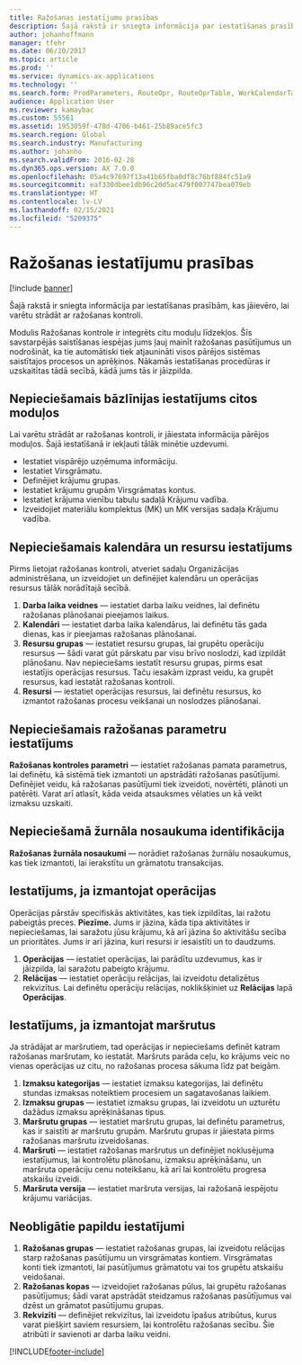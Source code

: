 ```yaml
---
title: Ražošanas iestatījumu prasības
description: Šajā rakstā ir sniegta informācija par iestatīšanas prasībām, kas jāievēro, lai varētu strādāt ar ražošanas kontroli.
author: johanhoffmann
manager: tfehr
ms.date: 06/20/2017
ms.topic: article
ms.prod: ''
ms.service: dynamics-ax-applications
ms.technology: ''
ms.search.form: ProdParameters, RouteOpr, RouteOprTable, WorkCalendarTable, WorkTimeTable, WrkCtrTable
audience: Application User
ms.reviewer: kamaybac
ms.custom: 55561
ms.assetid: 1953059f-478d-4706-b461-25b89ace5fc3
ms.search.region: Global
ms.search.industry: Manufacturing
ms.author: johanho
ms.search.validFrom: 2016-02-28
ms.dyn365.ops.version: AX 7.0.0
ms.openlocfilehash: 05a4c97697f13a41b65fba0df8c76bf884fc51a9
ms.sourcegitcommit: eaf330dbee1db96c20d5ac479f007747bea079eb
ms.translationtype: HT
ms.contentlocale: lv-LV
ms.lasthandoff: 02/15/2021
ms.locfileid: "5209375"
---
```

# <a name="production-setup-requirements"></a>Ražošanas iestatījumu prasības

[!include [banner](../includes/banner.md)]

Šajā rakstā ir sniegta informācija par iestatīšanas prasībām, kas jāievēro, lai varētu strādāt ar ražošanas kontroli. 

Modulis Ražošanas kontrole ir integrēts citu moduļu līdzekļos. Šīs savstarpējās saistīšanas iespējas jums ļauj mainīt ražošanas pasūtījumus un nodrošināt, ka tie automātiski tiek atjaunināti visos pārējos sistēmas saistītajos procesos un aprēķinos. Nākamās iestatīšanas procedūras ir uzskaitītas tādā secībā, kādā jums tās ir jāizpilda.

## <a name="required-baseline-setup-in-other-modules"></a>Nepieciešamais bāzlīnijas iestatījums citos moduļos
Lai varētu strādāt ar ražošanas kontroli, ir jāiestata informācija pārējos moduļos. Šajā iestatīšanā ir iekļauti tālāk minētie uzdevumi.

-   Iestatiet vispārējo uzņēmuma informāciju.
-   Iestatiet Virsgrāmatu.
-   Definējiet krājumu grupas.
-   Iestatiet krājumu grupām Virsgrāmatas kontus.
-   Iestatiet krājuma vienību tabulu sadaļā Krājumu vadība.
-   Izveidojiet materiālu komplektus (MK) un MK versijas sadaļa Krājumu vadība.

## <a name="required-calendar-and-resource-setup"></a>Nepieciešamais kalendāra un resursu iestatījums
Pirms lietojat ražošanas kontroli, atveriet sadaļu Organizācijas administrēšana, un izveidojiet un definējiet kalendāru un operācijas resursus tālāk norādītajā secībā.

1.  **Darba laika veidnes** — iestatiet darba laiku veidnes, lai definētu ražošanas plānošanai pieejamos laikus.
2.  **Kalendāri** — iestatiet darba laika kalendārus, lai definētu tās gada dienas, kas ir pieejamas ražošanas plānošanai.
3.  **Resursu grupas** — iestatiet resursu grupas, lai grupētu operāciju resursus — šādi varat gūt pārskatu par visu brīvo noslodzi, kad izpildāt plānošanu. Nav nepieciešams iestatīt resursu grupas, pirms esat iestatījis operācijas resursus. Taču iesakām izprast veidu, ka grupēt resursus, kad iestatāt ražošanas kontroli.
4.  **Resursi** — iestatiet operācijas resursus, lai definētu resursus, ko izmantot ražošanas procesu veikšanai un noslodzes plānošanai.

## <a name="required-production-parameters-setup"></a>Nepieciešamais ražošanas parametru iestatījums
**Ražošanas kontroles parametri** — iestatiet ražošanas pamata parametrus, lai definētu, kā sistēmā tiek izmantoti un apstrādāti ražošanas pasūtījumi. Definējiet veidu, kā ražošanas pasūtījumi tiek izveidoti, novērtēti, plānoti un patērēti. Varat arī atlasīt, kāda veida atsauksmes vēlaties un kā veikt izmaksu uzskaiti.

## <a name="required-journal-name-identification"></a>Nepieciešamā žurnāla nosaukuma identifikācija
**Ražošanas žurnāla nosaukumi** — norādiet ražošanas žurnālu nosaukumus, kas tiek izmantoti, lai ierakstītu un grāmatotu transakcijas.

## <a name="setup-if-you-use-operations"></a>Iestatījums, ja izmantojat operācijas
Operācijas pārstāv specifiskās aktivitātes, kas tiek izpildītas, lai ražotu pabeigtās preces. **Piezīme.** Jums ir jāzina, kāda tipa aktivitātes ir nepieciešamas, lai saražotu jūsu krājumu, kā arī jāzina šo aktivitāšu secība un prioritātes. Jums ir arī jāzina, kuri resursi ir iesaistīti un to daudzums.

1.  **Operācijas** — iestatiet operācijas, lai parādītu uzdevumus, kas ir jāizpilda, lai saražotu pabeigto krājumu.
2.  **Relācijas** — iestatiet operāciju relācijas, lai izveidotu detalizētus rekvizītus. Lai definētu operāciju relācijas, noklikšķiniet uz **Relācijas** lapā **Operācijas**.

## <a name="setup-if-you-use-routes"></a>Iestatījums, ja izmantojat maršrutus
Ja strādājat ar maršrutiem, tad operācijas ir nepieciešams definēt katram ražošanas maršrutam, ko iestatāt. Maršruts parāda ceļu, ko krājums veic no vienas operācijas uz citu, no ražošanas procesa sākuma līdz pat beigām.

1.  **Izmaksu kategorijas** — iestatiet izmaksu kategorijas, lai definētu stundas izmaksas noteiktiem procesiem un sagatavošanas laikiem.
2.  **Izmaksu grupas** — iestatiet izmaksu grupas, lai izveidotu un uzturētu dažādus izmaksu aprēķināšanas tipus.
3.  **Maršrutu grupas** — iestatiet maršrutu grupas, lai definētu parametrus, kas ir saistīti ar maršrutu grupām. Maršrutu grupas ir jāiestata pirms ražošanas maršrutu izveidošanas.
4.  **Maršruti** — iestatiet ražošanas maršrutus un definējiet noklusējuma iestatījumus, lai kontrolētu plānošanu, izmaksu aprēķināšanu, un maršruta operāciju cenu noteikšanu, kā arī lai kontrolētu progresa atskaišu izveidi.
5.  **Maršruta versija** — iestatiet maršruta versijas, lai ražošanā iespējotu krājumu variācijas.

## <a name="optional-advanced-settings"></a>Neobligātie papildu iestatījumi
1.  **Ražošanas grupas** — iestatiet ražošanas grupas, lai izveidotu relācijas starp ražošanas pasūtījumu un virsgrāmatas kontiem. Virsgrāmatas konti tiek izmantoti, lai pasūtījumus grāmatotu vai tos grupētu atskaišu veidošanai.
2.  **Ražošanas kopas** — izveidojiet ražošanas pūlus, lai grupētu ražošanas pasūtījumus; šādi varat apstrādāt steidzamus ražošanas pasūtījumus vai dzēst un grāmatot pasūtījumu grupas.
3.  **Rekvizīti** — definējiet rekvizītus, lai izveidotu īpašus atribūtus, kurus varat piešķirt saviem resursiem, lai kontrolētu ražošanas secību. Šie atribūti ir savienoti ar darba laiku veidni.






[!INCLUDE[footer-include](../../includes/footer-banner.md)]